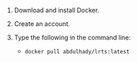 1) Download and install Docker.

2) Create an account.

3) Type the following in the command line:
   - `docker pull abdulhady/lrts:latest`
